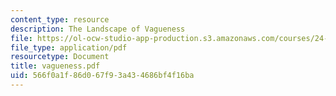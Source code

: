 ```yaml
---
content_type: resource
description: The Landscape of Vagueness
file: https://ol-ocw-studio-app-production.s3.amazonaws.com/courses/24-979-topics-in-semantics-fall-2002/566f0a1f86d067f93a434686bf4f16ba_vagueness.pdf
file_type: application/pdf
resourcetype: Document
title: vagueness.pdf
uid: 566f0a1f-86d0-67f9-3a43-4686bf4f16ba
---
```

